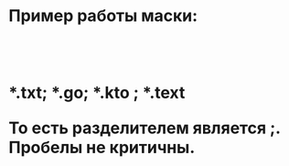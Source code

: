 <h1>Пример работы маски:<h1/><br>
<p>*.txt; *.go;       *.kto       ; *.text</p>
<p>То есть разделителем является ;. Пробелы не критичны.</p>
